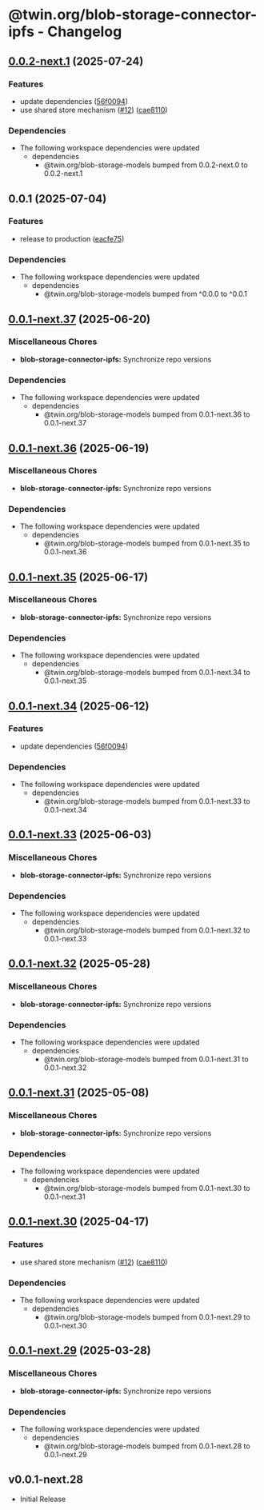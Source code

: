 # @twin.org/blob-storage-connector-ipfs - Changelog

## [0.0.2-next.1](https://github.com/twinfoundation/blob-storage/compare/blob-storage-connector-ipfs-v0.0.2-next.0...blob-storage-connector-ipfs-v0.0.2-next.1) (2025-07-24)


### Features

* update dependencies ([56f0094](https://github.com/twinfoundation/blob-storage/commit/56f0094b68d8bd22864cd899ac1b61d95540f719))
* use shared store mechanism ([#12](https://github.com/twinfoundation/blob-storage/issues/12)) ([cae8110](https://github.com/twinfoundation/blob-storage/commit/cae8110681847a1ac4fcac968b8196694e49c320))


### Dependencies

* The following workspace dependencies were updated
  * dependencies
    * @twin.org/blob-storage-models bumped from 0.0.2-next.0 to 0.0.2-next.1

## 0.0.1 (2025-07-04)


### Features

* release to production ([eacfe75](https://github.com/twinfoundation/blob-storage/commit/eacfe754a0dcd9243d9e13d86422327d0a605164))


### Dependencies

* The following workspace dependencies were updated
  * dependencies
    * @twin.org/blob-storage-models bumped from ^0.0.0 to ^0.0.1

## [0.0.1-next.37](https://github.com/twinfoundation/blob-storage/compare/blob-storage-connector-ipfs-v0.0.1-next.36...blob-storage-connector-ipfs-v0.0.1-next.37) (2025-06-20)


### Miscellaneous Chores

* **blob-storage-connector-ipfs:** Synchronize repo versions


### Dependencies

* The following workspace dependencies were updated
  * dependencies
    * @twin.org/blob-storage-models bumped from 0.0.1-next.36 to 0.0.1-next.37

## [0.0.1-next.36](https://github.com/twinfoundation/blob-storage/compare/blob-storage-connector-ipfs-v0.0.1-next.35...blob-storage-connector-ipfs-v0.0.1-next.36) (2025-06-19)


### Miscellaneous Chores

* **blob-storage-connector-ipfs:** Synchronize repo versions


### Dependencies

* The following workspace dependencies were updated
  * dependencies
    * @twin.org/blob-storage-models bumped from 0.0.1-next.35 to 0.0.1-next.36

## [0.0.1-next.35](https://github.com/twinfoundation/blob-storage/compare/blob-storage-connector-ipfs-v0.0.1-next.34...blob-storage-connector-ipfs-v0.0.1-next.35) (2025-06-17)


### Miscellaneous Chores

* **blob-storage-connector-ipfs:** Synchronize repo versions


### Dependencies

* The following workspace dependencies were updated
  * dependencies
    * @twin.org/blob-storage-models bumped from 0.0.1-next.34 to 0.0.1-next.35

## [0.0.1-next.34](https://github.com/twinfoundation/blob-storage/compare/blob-storage-connector-ipfs-v0.0.1-next.33...blob-storage-connector-ipfs-v0.0.1-next.34) (2025-06-12)


### Features

* update dependencies ([56f0094](https://github.com/twinfoundation/blob-storage/commit/56f0094b68d8bd22864cd899ac1b61d95540f719))


### Dependencies

* The following workspace dependencies were updated
  * dependencies
    * @twin.org/blob-storage-models bumped from 0.0.1-next.33 to 0.0.1-next.34

## [0.0.1-next.33](https://github.com/twinfoundation/blob-storage/compare/blob-storage-connector-ipfs-v0.0.1-next.32...blob-storage-connector-ipfs-v0.0.1-next.33) (2025-06-03)


### Miscellaneous Chores

* **blob-storage-connector-ipfs:** Synchronize repo versions


### Dependencies

* The following workspace dependencies were updated
  * dependencies
    * @twin.org/blob-storage-models bumped from 0.0.1-next.32 to 0.0.1-next.33

## [0.0.1-next.32](https://github.com/twinfoundation/blob-storage/compare/blob-storage-connector-ipfs-v0.0.1-next.31...blob-storage-connector-ipfs-v0.0.1-next.32) (2025-05-28)


### Miscellaneous Chores

* **blob-storage-connector-ipfs:** Synchronize repo versions


### Dependencies

* The following workspace dependencies were updated
  * dependencies
    * @twin.org/blob-storage-models bumped from 0.0.1-next.31 to 0.0.1-next.32

## [0.0.1-next.31](https://github.com/twinfoundation/blob-storage/compare/blob-storage-connector-ipfs-v0.0.1-next.30...blob-storage-connector-ipfs-v0.0.1-next.31) (2025-05-08)


### Miscellaneous Chores

* **blob-storage-connector-ipfs:** Synchronize repo versions


### Dependencies

* The following workspace dependencies were updated
  * dependencies
    * @twin.org/blob-storage-models bumped from 0.0.1-next.30 to 0.0.1-next.31

## [0.0.1-next.30](https://github.com/twinfoundation/blob-storage/compare/blob-storage-connector-ipfs-v0.0.1-next.29...blob-storage-connector-ipfs-v0.0.1-next.30) (2025-04-17)


### Features

* use shared store mechanism ([#12](https://github.com/twinfoundation/blob-storage/issues/12)) ([cae8110](https://github.com/twinfoundation/blob-storage/commit/cae8110681847a1ac4fcac968b8196694e49c320))


### Dependencies

* The following workspace dependencies were updated
  * dependencies
    * @twin.org/blob-storage-models bumped from 0.0.1-next.29 to 0.0.1-next.30

## [0.0.1-next.29](https://github.com/twinfoundation/blob-storage/compare/blob-storage-connector-ipfs-v0.0.1-next.28...blob-storage-connector-ipfs-v0.0.1-next.29) (2025-03-28)


### Miscellaneous Chores

* **blob-storage-connector-ipfs:** Synchronize repo versions


### Dependencies

* The following workspace dependencies were updated
  * dependencies
    * @twin.org/blob-storage-models bumped from 0.0.1-next.28 to 0.0.1-next.29

## v0.0.1-next.28

- Initial Release
